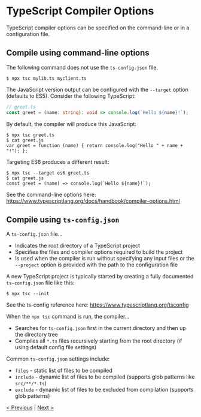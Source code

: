 # TypeScript Compiler Options
TypeScript compiler options can be specified on the command-line or in a configuration file.

## Compile using command-line options
The following command does not use the `ts-config.json` file.
```shell
$ npx tsc mylib.ts myclient.ts
```
The JavaScript version output can be configured with the `--target` option (defaults to ES5). Consider the following TypeScript:
```typescript
// greet.ts
const greet = (name: string): void => console.log(`Hello ${name}!`);
```
By default, the compiler will produce this JavaScript:
```shell
$ npx tsc greet.ts
$ cat greet.js
var greet = function (name) { return console.log("Hello " + name + "!"); };
```
Targeting ES6 produces a different result:
```shell
$ npx tsc --target es6 greet.ts
$ cat greet.js
const greet = (name) => console.log(`Hello ${name}!`);
```
See the command-line options here: <a href="https://www.typescriptlang.org/docs/handbook/compiler-options.html" target="_blank">https://www.typescriptlang.org/docs/handbook/compiler-options.html</a>

## Compile using `ts-config.json`
A `ts-config.json` file...
* Indicates the root directory of a TypeScript project
* Specifies the files and compiler options required to build the project
* Is used when the compiler is run without specifying any input files or the `--project` option is provided with the path to the configuration file

A new TypeScript project is typically started by creating a fully documented `ts-config.json` file like this:
```shell
$ npx tsc --init
```

See the ts-config reference here: <a href="https://www.typescriptlang.org/tsconfig" target="_blank">https://www.typescriptlang.org/tsconfig</a>

When the `npx tsc` command is run, the compiler...
* Searches for `ts-config.json` first in the current directory and then up the directory tree
* Compiles all `*.ts` files recursively starting from the root directory (if using default config file settings)

Common `ts-config.json` settings include:
* `files` - static list of files to be compiled
* `include` - dynamic list of files to be compiled (supports glob patterns like `src/**/*.ts`)
* `exclude` - dynamic list of files to be excluded from compilation (supports glob patterns)

[< Previous](playground.md) | [Next >](type-declaration-files.md)
